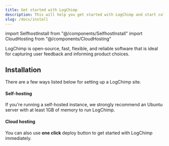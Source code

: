```yaml
---
title: Get started with LogChimp
description: This will help you get started with LogChimp and start collecting feedback from your customers.
slug: /docs/install
---
```


<!-- components -->
import SelfhostInstall from "@/components/SelfhostInstall"
import CloudHosting from "@/components/CloudHosting"

LogChimp is open-source, fast, flexible, and reliable software that is ideal for capturing user feedback and informing product choices.

## Installation

There are a few ways listed below for setting up a LogChimp site.

#### Self-hosting

If you're running a self-hosted instance, we strongly recommend an Ubuntu server with at least 1GB of memory to run LogChimp.

<SelfhostInstall />

#### Cloud hosting

You can also use **one click** deploy button to get started with LogChimp immediately.

<CloudHosting />
